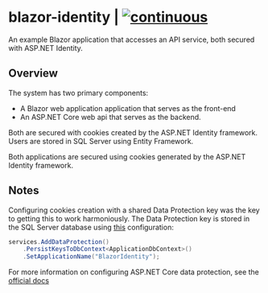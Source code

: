 # blazor-identity | [![continuous](https://github.com/esond/blazor-identity/actions/workflows/continuous.yml/badge.svg)](https://github.com/esond/blazor-identity/actions/workflows/continuous.yml)

An example Blazor application that accesses an API service, both secured with
ASP.NET Identity.

## Overview

The system has two primary components:

- A Blazor web application application that serves as the front-end
- An ASP.NET Core web api that serves as the backend.

Both are secured with cookies created by the ASP.NET Identity framework. Users
are stored in SQL Server using Entity Framework.

Both applications are secured using cookies generated by the ASP.NET Identity
framework.

## Notes

Configuring cookies creation with a shared Data Protection key was the key to
getting this to work harmoniously. The Data Protection key is stored in the
SQL Server database using [this](https://github.com/esond/blazor-identity/blob/93e3d3fe26231ff314e1dfdc0d8c18d3a3e20497/src/Web/Server/ProgramExtensions.cs#L27-L29)
configuration:

```csharp
services.AddDataProtection()
    .PersistKeysToDbContext<ApplicationDbContext>()
    .SetApplicationName("BlazorIdentity");
```

For more information on configuring ASP.NET Core data protection, see the
[official docs](https://learn.microsoft.com/en-us/aspnet/core/security/data-protection/configuration/overview?view=aspnetcore-8.0#persistkeystodbcontext)
